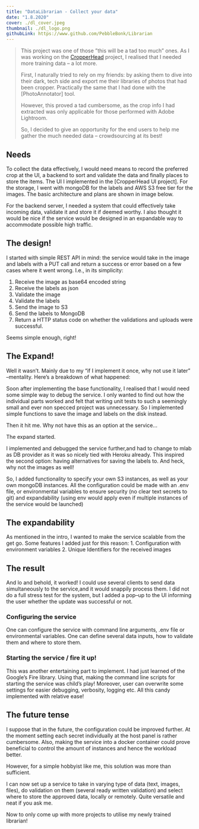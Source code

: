 ```yaml
---
title: "DataLibrarian - Collect your data"
date: "1.8.2020"
cover: ./dl_cover.jpeg
thumbnail: ./dl_logo.png
githubLink: https://www.github.com/PebbleBonk/Librarian
---
```




>This project was one of those ”this will be a tad too much” ones. As I was working on the [CropperHead](/projects/cropperhead) project, I realised that I needed more training data – a lot more. 
>
>First, I naturally tried to rely on my friends: by asking them to dive into their dark, tech side and export me their libraries of photos that had been cropper. Practically the same that I had done with the [PhotoAnnotator] tool. 
>
>However, this proved a tad cumbersome, as the crop info I had extracted was only applicable for those performed with Adobe Lightroom. 
>
>So, I decided to give an opportunity for the end users to help me gather the much needed data – crowdsourcing at its best!

## Needs
To collect the data effectively, I would need means to record the preferred crop at the UI, a backend to sort and validate the data and finally places to store the items. The UI I implemented in the [CropperHead UI project].  For the storage, I went with mongoDB for the labels and AWS S3 free tier for the images.  The basic architecture and plans are shown in image below.

For the backend server, I needed a system that could effectively take incoming data, validate it and store it if deemed worthy. I also thought it would be nice if the service would be designed in an expandable way to accommodate possible high traffic.


## The design!
I started with simple REST API in mind: the service would take in the image and labels with a PUT call and return a success or error based on a few cases where it went wrong. I.e., in its simplicity:

1. Receive the image as base64 encoded string
2. Receive the labels as json
3. Validate the image
4. Validate the labels
5. Send the image to S3
6. Send the labels to MongoDB
7. Return a HTTP status code on whether the validations and uploads were successful.

Seems simple enough, right!



## The Expand!
Well it wasn’t. Mainly due to my “if I implement it once, why not use it later” –mentality. Here’s a breakdown of what happened:

Soon after implementing the base functionality, I realised that I would need some simple way to debug the service. I only wanted to find out how the individual parts worked and felt that writing unit tests to such a seemingly small and ever non specced project was unnecessary. So I implemented simple functions to save the image and labels on the disk instead.

Then it hit me. Why not have this as an option at the service...

The expand started.


I implemented and debugged the service further,and had to change to mlab as DB provider as it was so nicely tied with Heroku already. This inspired the second option: having alternatives for saving the labels to. And heck, why not the images as well! 

So,  I added functionality to specify your own S3 instances, as well as your own mongoDB instances. All the configuration could be made with an .env file, or environmental variables to ensure security  (no clear text secrets to git) and expandability (using env would apply even if multiple instances of the service would be launched)


## The expandability
As mentioned in the intro, I wanted to make the service scalable from the get go. Some features I added just for this reason:
	1. Configuration with environment variables
	2. Unique Identifiers for the received images

## The result
And lo and behold, it worked! I could use several clients to send data simultaneously to the service,and it would snappily process them. I did not do a full stress test for the system, but I added a pop–up to the UI informing the user whether the update was successful or not.

### Configuring the service
One can configure the service with command line arguments, .env file or environmental variables. One can define several data inputs, how to validate them and where to store them.

### Starting the service / fire it up!
This was another entertaining part to implement. I had just learned of the Google’s Fire library. Using that, making the command line scripts for starting the service was child’s play! Moreover, user can overwrite some settings for easier debugging, verbosity, logging etc. All this candy implemented with relative ease!

## The future tense
I suppose that in the future, the configuration could be improved further. At the moment setting each secret individually at the host panel is rather cumbersome. Also, making the service into a docker container could prove beneficial to control the amount of instances and hence the workload better. 

However, for a simple hobbyist like me, this solution was more than sufficient.

I can now set up a service to take in varying type of data (text, images, files), do validation on them (several ready written validation) and select where to store the approved data, locally or remotely. Quite versatile and neat if you ask me.

Now to only come up with more projects to utilise my newly trained librarian!